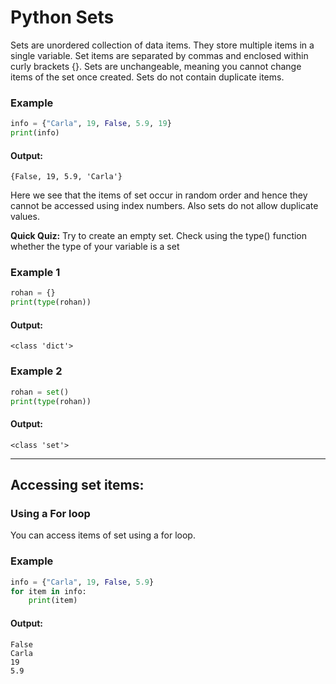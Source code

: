 # Python Sets
Sets are unordered collection of data items. They store multiple items in a single variable. Set items are separated by commas and enclosed within curly brackets {}. Sets are unchangeable, meaning you cannot change items of the set once created. Sets do not contain duplicate items.

### Example
```python
info = {"Carla", 19, False, 5.9, 19}
print(info)
```
#### Output:
```
{False, 19, 5.9, 'Carla'}
 ```
Here we see that the items of set occur in random order and hence they cannot be accessed using index numbers. Also sets do not allow duplicate values.

 **Quick Quiz:** Try to create an empty set. Check using the type() function whether the type of your variable is a set

### Example 1
```python
rohan = {}
print(type(rohan))
```
#### Output:
```
<class 'dict'>
 ```

### Example 2
```python
rohan = set()
print(type(rohan))
```
#### Output:
```
<class 'set'>
 ```
---
## Accessing set items:
 
### Using a For loop
You can access items of set using a for loop. 

### Example
```python
info = {"Carla", 19, False, 5.9}
for item in info:
    print(item)
  ```
#### Output:
```
False
Carla
19
5.9
```
